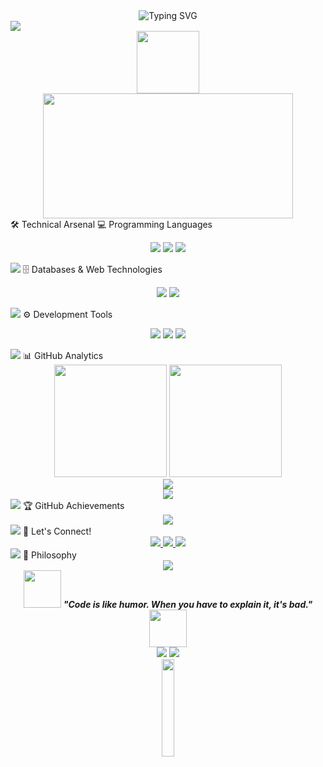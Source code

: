 <div align="center">
  <img src="https://readme-typing-svg.herokuapp.com?font=Fira+Code&size=32&duration=2800&pause=2000&color=800000&center=true&vCenter=true&width=940&lines=Hi+there!+I'm+Pejay+%F0%9F%96%A4;Computer+Science+%7C+Digital+Forensics;Developer+%7C+Problem+Solver;Turning+Logic+Into+Impact" alt="Typing SVG" />
</div>
<img src="https://user-images.githubusercontent.com/73097560/115834477-dbab4500-a447-11eb-908a-139a6edaec5c.gif">
<div align="center">
  <img src="https://media.giphy.com/media/M9gbBd9nbDrOTu1Mqx/giphy.gif" width="100"/>
</div>
<div align="center">
  <img src="https://media.giphy.com/media/SWoSkN6DxTszqIKEqv/giphy.gif" width="400" height="200"/>
</div>
🛠️ Technical Arsenal
💻 Programming Languages
<p align="center">
  <img src="https://img.shields.io/badge/Java-ED8B00?style=for-the-badge&logo=openjdk&logoColor=white&labelColor=800000" />
  <img src="https://img.shields.io/badge/JavaScript-F7DF1E?style=for-the-badge&logo=javascript&logoColor=black&labelColor=800000" />
  <img src="https://img.shields.io/badge/Python-3776AB?style=for-the-badge&logo=python&logoColor=white&labelColor=800000" />
</p>
<img src="https://user-images.githubusercontent.com/73097560/115834477-dbab4500-a447-11eb-908a-139a6edaec5c.gif">
🗄️ Databases & Web Technologies
<p align="center">
  <img src="https://img.shields.io/badge/MySQL-4479A1?style=for-the-badge&logo=mysql&logoColor=white&labelColor=800000" />
  <img src="https://img.shields.io/badge/MS_SQL-CC2927?style=for-the-badge&logo=microsoftsqlserver&logoColor=white&labelColor=800000" />
</p>
<img src="https://user-images.githubusercontent.com/73097560/115834477-dbab4500-a447-11eb-908a-139a6edaec5c.gif">
⚙️ Development Tools
<p align="center">
  <img src="https://img.shields.io/badge/Git-F05032?style=for-the-badge&logo=git&logoColor=white&labelColor=800000" />
  <img src="https://img.shields.io/badge/GitHub-181717?style=for-the-badge&logo=github&logoColor=white&labelColor=800000" />
  <img src="https://img.shields.io/badge/VS_Code-007ACC?style=for-the-badge&logo=visualstudiocode&logoColor=white&labelColor=800000" />
</p>
<img src="https://user-images.githubusercontent.com/73097560/115834477-dbab4500-a447-11eb-908a-139a6edaec5c.gif">
📊 GitHub Analytics
<div align="center">
  <img height="180em" src="https://github-readme-stats.vercel.app/api?username=perdsssssss&show_icons=true&theme=dark&bg_color=0d1117&border_color=800000&title_color=800000&text_color=ffffff&icon_color=800000"/>
  <img height="180em" src="https://github-readme-stats.vercel.app/api/top-langs/?username=perdsssssss&layout=compact&theme=dark&bg_color=0d1117&border_color=800000&title_color=800000&text_color=ffffff"/>
</div>
<div align="center">
  <img src="https://github-readme-streak-stats.herokuapp.com/?user=perdsssssss&theme=dark&background=0d1117&border=800000&stroke=800000&ring=800000&fire=ff6666&currStreakNum=ffffff&sideNums=ffffff&currStreakLabel=800000&sideLabels=800000&dates=ffffff" />
</div>
<div align="center">
  <img src="https://github-readme-activity-graph.vercel.app/graph?username=perdsssssss&bg_color=0d1117&color=ffffff&line=800000&point=ff6666&area=true&hide_border=true" />
</div>
<img src="https://user-images.githubusercontent.com/73097560/115834477-dbab4500-a447-11eb-908a-139a6edaec5c.gif">
🏆 GitHub Achievements
<div align="center">
  <img src="https://github-profile-trophy.vercel.app/?username=perdsssssss&theme=darkhub&no-frame=true&no-bg=false&margin-w=4&row=1"/>
</div>
<img src="https://user-images.githubusercontent.com/73097560/115834477-dbab4500-a447-11eb-908a-139a6edaec5c.gif">
🤝 Let's Connect!
<div align="center">
  <a href="https://www.facebook.com/ferds.corbs2" target="_blank">
    <img src="https://img.shields.io/badge/Facebook-1877F2?style=for-the-badge&logo=facebook&logoColor=white&labelColor=800000" />
  </a>
  <a href="https://instagram.com/pejayyyy" target="_blank">
    <img src="https://img.shields.io/badge/Instagram-E4405F?style=for-the-badge&logo=instagram&logoColor=white&labelColor=800000" />
  </a>
  <a href="mailto:ferdinandcorbin26@gmail.com" target="_blank">
    <img src="https://img.shields.io/badge/Email-D14836?style=for-the-badge&logo=gmail&logoColor=white&labelColor=800000" />
  </a>
</div>
<img src="https://user-images.githubusercontent.com/73097560/115834477-dbab4500-a447-11eb-908a-139a6edaec5c.gif">
💭 Philosophy
<div align="center">
  <img src="https://quotes-github-readme.vercel.app/api?type=horizontal&theme=dark&quote=In%20the%20world%20of%20digital%20forensics,%20every%20byte%20tells%20a%20story.&author=Digital%20Detective" />
</div>
<div align="center">
  <img src="https://media.giphy.com/media/LnQjpWaON8nhr21vNW/giphy.gif" width="60"> 
  <em><b>"Code is like humor. When you have to explain it, it's bad."</b></em>
  <img src="https://media.giphy.com/media/LnQjpWaON8nhr21vNW/giphy.gif" width="60">
</div>

<div align="center">
  <img src="https://komarev.com/ghpvc/?username=perdsssssss&color=800000&style=for-the-badge&label=Profile+Views" />
  <img src="https://img.shields.io/github/followers/perdsssssss?style=for-the-badge&color=800000&labelColor=000000" />
</div>
<div align="center">
  <img src="https://media.giphy.com/media/jpVnC65DmYeyRL4LHS/giphy.gif" width="20%">
</div>
